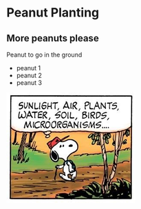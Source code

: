 # Peanut Planting
## More peanuts please

Peanut to go in the ground

* peanut 1
* peanut 2
* peanut 3

![](peanuts.jpg)
